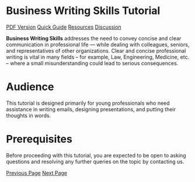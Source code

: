 # Business Writing Skills Tutorial
[PDF Version](../business_writing_skills/business_writing_skills_pdf_version.md)
[Quick Guide](../business_writing_skills/business_writing_skills_quick_guide.md)
[Resources](../business_writing_skills/business_writing_skills_useful_resources.md)
[Discussion](../business_writing_skills/business_writing_skills_discussion.md)

**Business Writing Skills** addresses the need to convey concise and clear communication in professional life — while dealing with colleagues, seniors, and representatives of other organizations. Clear and concise professional writing is vital in many fields – for example, Law, Engineering, Medicine, etc. – where a small misunderstanding could lead to serious consequences.

# Audience
This tutorial is designed primarily for young professionals who need assistance in writing emails, designing presentations, and putting their thoughts in words.

# Prerequisites
Before proceeding with this tutorial, you are expected to be open to asking questions and resolving any further queries on the topic by contacting us.


[Previous Page](../business_writing_skills/index.md) [Next Page](../business_writing_skills/business_writing_skills_introduction.md) 
